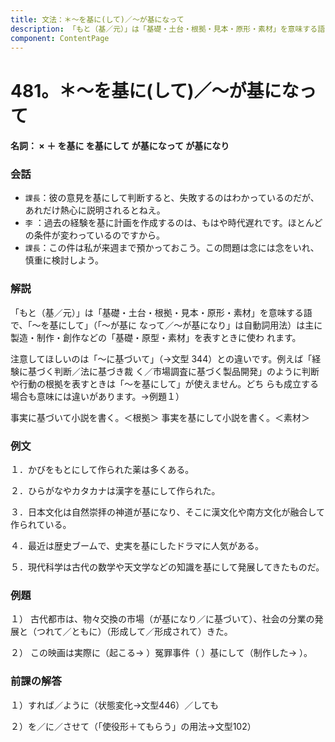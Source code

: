 ```yaml
---
title: 文法：＊～を基に(して)／～が基になって
description: 「もと（基／元）」は「基礎・土台・根拠・見本・原形・素材」を意味する語で、「～を基にして」（「～が基に なって／～が基になり」は自動詞用法）は主に製造・制作・創作などの「基礎・原型・素材」を表すときに使わ れます。
component: ContentPage
---
```



# 481。＊～を基に(して)／～が基になって
#### 名詞： × ＋ を基に を基にして が基になって が基になり
### 会話
- `課長`：彼の意見を基にして判断すると、失敗するのはわかっているのだが、あれだけ熱心に説明されるとねえ。
- `李` ：過去の経験を基に計画を作成するのは、もはや時代遅れです。ほとんどの条件が変わっているのですから。
- `課長`：この件は私が来週まで預かっておこう。この問題は念には念をいれ、慎重に検討しよう。
### 解説
「もと（基／元）」は「基礎・土台・根拠・見本・原形・素材」を意味する語で、「～を基にして」（「～が基に なって／～が基になり」は自動詞用法）は主に製造・制作・創作などの「基礎・原型・素材」を表すときに使わ れます。

注意してほしいのは「～に基づいて」（→文型 344）との違いです。例えば「経験に基づく判断／法に基づき裁 く／市場調査に基づく製品開発」のように判断や行動の根拠を表すときは「～を基にして」が使えません。どち らも成立する場合も意味には違いがあります。→例題１）

事実に基づいて小説を書く。＜根拠＞ 事実を基にして小説を書く。＜素材＞
### 例文
１．かびをもとにして作られた薬は多くある。

２．ひらがなやカタカナは漢字を基にして作られた。

３．日本文化は自然崇拝の神道が基になり、そこに漢文化や南方文化が融合して作られている。

４．最近は歴史ブームで、史実を基にしたドラマに人気がある。

５．現代科学は古代の数学や天文学などの知識を基にして発展してきたものだ。
### 例題
１） 古代都市は、物々交換の市場（が基になり／に基づいて）、社会の分業の発展と（つれて／ともに）（形成して／形成されて）きた。    

２） この映画は実際に（起こる→ ）冤罪事件（ ）基にして（制作した→ ）。
### 前課の解答
１）すれば／ように（状態変化→文型446）／しても

２）を／に／させて（「使役形＋てもらう」の用法→文型102）
